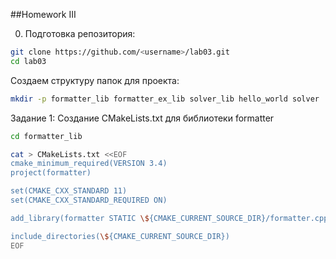 ##Homework III

0. Подготовка репозитория:
```sh 
git clone https://github.com/<username>/lab03.git
cd lab03
```
Создаем структуру папок для проекта:
```sh
mkdir -p formatter_lib formatter_ex_lib solver_lib hello_world solver
```

Задание 1: Создание CMakeLists.txt для библиотеки formatter
```sh
cd formatter_lib

cat > CMakeLists.txt <<EOF
cmake_minimum_required(VERSION 3.4)
project(formatter)

set(CMAKE_CXX_STANDARD 11)
set(CMAKE_CXX_STANDARD_REQUIRED ON)

add_library(formatter STATIC \${CMAKE_CURRENT_SOURCE_DIR}/formatter.cpp)

include_directories(\${CMAKE_CURRENT_SOURCE_DIR})
EOF
```


